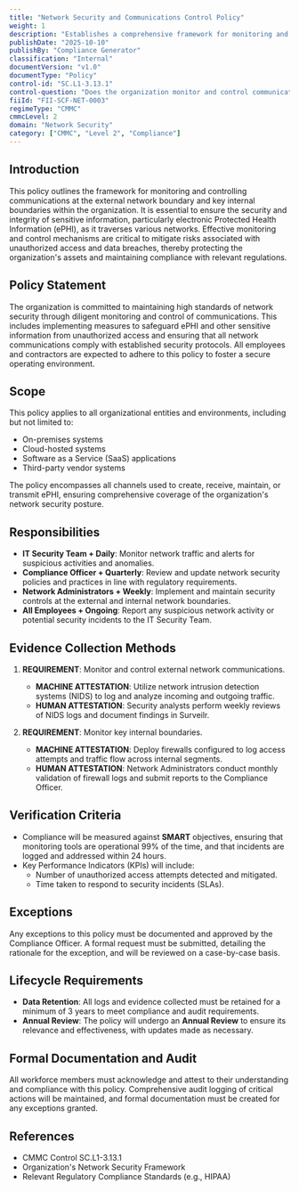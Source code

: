 ```yaml
---
title: "Network Security and Communications Control Policy"
weight: 1
description: "Establishes a comprehensive framework for monitoring and controlling network communications to protect sensitive information and ensure compliance with security protocols."
publishDate: "2025-10-10"
publishBy: "Compliance Generator"
classification: "Internal"
documentVersion: "v1.0"
documentType: "Policy"
control-id: "SC.L1-3.13.1"
control-question: "Does the organization monitor and control communications at the external network boundary and at key internal boundaries within the network?"
fiiId: "FII-SCF-NET-0003"
regimeType: "CMMC"
cmmcLevel: 2
domain: "Network Security"
category: ["CMMC", "Level 2", "Compliance"]
---
```


## Introduction

This policy outlines the framework for monitoring and controlling communications at the external network boundary and key internal boundaries within the organization. It is essential to ensure the security and integrity of sensitive information, particularly electronic Protected Health Information (ePHI), as it traverses various networks. Effective monitoring and control mechanisms are critical to mitigate risks associated with unauthorized access and data breaches, thereby protecting the organization's assets and maintaining compliance with relevant regulations.

## Policy Statement

The organization is committed to maintaining high standards of network security through diligent monitoring and control of communications. This includes implementing measures to safeguard ePHI and other sensitive information from unauthorized access and ensuring that all network communications comply with established security protocols. All employees and contractors are expected to adhere to this policy to foster a secure operating environment.

## Scope

This policy applies to all organizational entities and environments, including but not limited to:

- On-premises systems
- Cloud-hosted systems
- Software as a Service (SaaS) applications
- Third-party vendor systems

The policy encompasses all channels used to create, receive, maintain, or transmit ePHI, ensuring comprehensive coverage of the organization's network security posture.

## Responsibilities

- **IT Security Team + Daily**: Monitor network traffic and alerts for suspicious activities and anomalies.
- **Compliance Officer + Quarterly**: Review and update network security policies and practices in line with regulatory requirements.
- **Network Administrators + Weekly**: Implement and maintain security controls at the external and internal network boundaries.
- **All Employees + Ongoing**: Report any suspicious network activity or potential security incidents to the IT Security Team.

## Evidence Collection Methods

1. **REQUIREMENT**: Monitor and control external network communications.
   - **MACHINE ATTESTATION**: Utilize network intrusion detection systems (NIDS) to log and analyze incoming and outgoing traffic.
   - **HUMAN ATTESTATION**: Security analysts perform weekly reviews of NIDS logs and document findings in Surveilr.

2. **REQUIREMENT**: Monitor key internal boundaries.
   - **MACHINE ATTESTATION**: Deploy firewalls configured to log access attempts and traffic flow across internal segments.
   - **HUMAN ATTESTATION**: Network Administrators conduct monthly validation of firewall logs and submit reports to the Compliance Officer.

## Verification Criteria

- Compliance will be measured against **SMART** objectives, ensuring that monitoring tools are operational 99% of the time, and that incidents are logged and addressed within 24 hours.
- Key Performance Indicators (KPIs) will include:
  - Number of unauthorized access attempts detected and mitigated.
  - Time taken to respond to security incidents (SLAs).
  
## Exceptions

Any exceptions to this policy must be documented and approved by the Compliance Officer. A formal request must be submitted, detailing the rationale for the exception, and will be reviewed on a case-by-case basis.

## Lifecycle Requirements

- **Data Retention**: All logs and evidence collected must be retained for a minimum of 3 years to meet compliance and audit requirements.
- **Annual Review**: The policy will undergo an **Annual Review** to ensure its relevance and effectiveness, with updates made as necessary.

## Formal Documentation and Audit

All workforce members must acknowledge and attest to their understanding and compliance with this policy. Comprehensive audit logging of critical actions will be maintained, and formal documentation must be created for any exceptions granted.

## References

- CMMC Control SC.L1-3.13.1
- Organization's Network Security Framework
- Relevant Regulatory Compliance Standards (e.g., HIPAA)